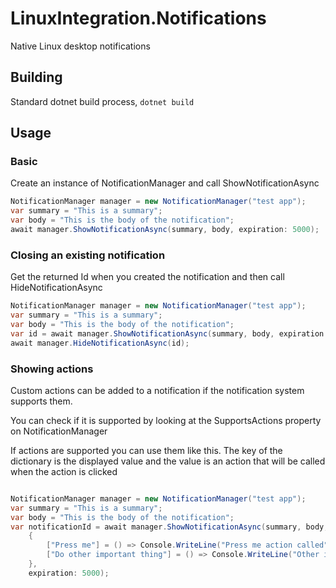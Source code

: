 # LinuxIntegration.Notifications
Native Linux desktop notifications

## Building
Standard dotnet build process, `dotnet build`

## Usage
### Basic
Create an instance of NotificationManager and call ShowNotificationAsync
```c#
NotificationManager manager = new NotificationManager("test app");
var summary = "This is a summary";
var body = "This is the body of the notification";
await manager.ShowNotificationAsync(summary, body, expiration: 5000);
```
### Closing an existing notification
Get the returned Id when you created the notification and then call HideNotificationAsync
```c#
NotificationManager manager = new NotificationManager("test app");
var summary = "This is a summary";
var body = "This is the body of the notification";
var id = await manager.ShowNotificationAsync(summary, body, expiration: 5000);
await manager.HideNotificationAsync(id);
```

### Showing actions
Custom actions can be added to a notification if the notification system supports them.

You can check if it is supported by looking at the SupportsActions property on NotificationManager

If actions are supported you can use them like this. The key of the dictionary is the displayed value and the value is an action that will be called
when the action is clicked
```c#

NotificationManager manager = new NotificationManager("test app");
var summary = "This is a summary";
var body = "This is the body of the notification";
var notificationId = await manager.ShowNotificationAsync(summary, body, actions: new Dictionary<string, Action>()
    {
        ["Press me"] = () => Console.WriteLine("Press me action called"),
        ["Do other important thing"] = () => Console.WriteLine("Other important thing")
    },
    expiration: 5000);
```